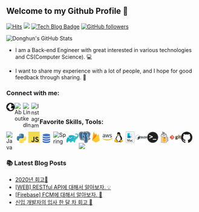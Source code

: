 ## Welcome to my Github Profile 👋

[![Hits](https://hits.seeyoufarm.com/api/count/incr/badge.svg?url=https%3A%2F%2Fgithub.com%2FdonghL-dev%2FdonghL-dev&title=views)](https://hits.seeyoufarm.com) [![](https://img.shields.io/badge/%F0%9F%8F%A0-Home-blue)](https://resume.donghun.dev) [![Tech Blog Badge](http://img.shields.io/badge/-Tech%20blog-black?style=flat-square&logo=github&link=https://donghun.dev/)](https://donghun.dev/) [![GitHub followers](https://img.shields.io/github/followers/donghl-dev?style=social)](https://github.com/donghL-dev?tab=followers)

![Donghun's GitHub Stats](https://github-readme-stats.vercel.app/api?username=donghl-dev&show_icons=true)

* I am a Back-end Engineer with great interested in various technologies and CS(Computer Science). 💻

* I want to share my experience with a lot of people, and I hope for good feedback through sharing. 🙏

### Connect with me:

[<img align="left" alt="donghL-dev Velog" width="22px" src="https://raw.githubusercontent.com/iconic/open-iconic/master/svg/globe.svg" />](https://donghun.dev/)[<img align="left" alt="About" width="22px" src="https://user-images.githubusercontent.com/33312179/89108359-c2ee9f80-d472-11ea-931b-fe55d8dbb71b.png" />](https://resume.donghun.dev/)[<img align="left" alt="LinkedIn" width="22px" src="https://cdn.jsdelivr.net/npm/simple-icons@v3/icons/linkedin.svg" />](https://www.linkedin.com/in/donghun-lim-l34050/)[<img align="left" alt="Instagram" width="22px" src="https://cdn.jsdelivr.net/npm/simple-icons@v3/icons/instagram.svg" />](https://www.instagram.com/dong_h_08/)

<br />

### Favorite Skills, Tools:

[<img align="left" alt="Java" width="22px" src="https://user-images.githubusercontent.com/33312179/89106621-4d7cd200-d466-11ea-9a52-99632a3736a8.png" />][Java]
[<img align="left" alt="Python" width="36px" src="https://raw.githubusercontent.com/github/explore/80688e429a7d4ef2fca1e82350fe8e3517d3494d/topics/python/python.png" />][Python]
[<img align="left" alt="Java Script" width="30px" src="https://raw.githubusercontent.com/github/explore/80688e429a7d4ef2fca1e82350fe8e3517d3494d/topics/javascript/javascript.png" />][JavaScript]
[<img align="left" alt="SQL" width="36px" src="https://raw.githubusercontent.com/github/explore/80688e429a7d4ef2fca1e82350fe8e3517d3494d/topics/sql/sql.png" />][SQL]
[<img align="left" alt="Spring" width="34px" src="https://avatars0.githubusercontent.com/u/317776?s=200&v=4" />][Spring]
[<img align="left" alt="Gradle" width="34px" src="https://raw.githubusercontent.com/github/explore/59009b1589a883459c0ae19044e3e7e3ec0c4e0a/topics/gradle/gradle.png" />][Gradle]
[<img align="left" alt="PostgreSQL" width="30px" src="https://raw.githubusercontent.com/github/explore/80688e429a7d4ef2fca1e82350fe8e3517d3494d/topics/postgresql/postgresql.png" />][PostgreSQL]
[<img align="left" alt="Firebase" width="30px" src="https://raw.githubusercontent.com/github/explore/80688e429a7d4ef2fca1e82350fe8e3517d3494d/topics/firebase/firebase.png" />][Fire_base]
[<img align="left" alt="AWS" width="30px" src="https://raw.githubusercontent.com/github/explore/fbceb94436312b6dacde68d122a5b9c7d11f9524/topics/aws/aws.png" />][AWS]
[<img align="left" alt="Linux" width="30px" src="https://raw.githubusercontent.com/github/explore/80688e429a7d4ef2fca1e82350fe8e3517d3494d/topics/linux/linux.png" />][Linux]
[<img align="left" alt="Mac OS" width="30px" src="https://raw.githubusercontent.com/github/explore/80688e429a7d4ef2fca1e82350fe8e3517d3494d/topics/macos/macos.png" />][MacOS]
[<img align="left" alt="Bash" width="30px" src="https://raw.githubusercontent.com/github/explore/80688e429a7d4ef2fca1e82350fe8e3517d3494d/topics/bash/bash.png" />][Bash]
[<img align="left" alt="Terminal" width="30px" src="https://raw.githubusercontent.com/github/explore/d92924b1d925bb134e308bd29c9de6c302ed3beb/topics/terminal/terminal.png" />][Terminal]
[<img align="left" alt="Homebrew" width="30px" src="https://raw.githubusercontent.com/github/explore/80688e429a7d4ef2fca1e82350fe8e3517d3494d/topics/homebrew/homebrew.png" />][Homebrew]
[<img align="left" alt="Git" width="30px" src="https://raw.githubusercontent.com/github/explore/80688e429a7d4ef2fca1e82350fe8e3517d3494d/topics/git/git.png" />][Git]
[<img align="left" alt="GitHub" width="30px" src="https://raw.githubusercontent.com/github/explore/89bdd9644f44d1b12180fd512b95574fe4c54617/topics/github-api/github-api.png" />][Github]

![](https://user-images.githubusercontent.com/33312179/89108870-2f6b9d80-d477-11ea-8f41-f249c7d12a86.png)

### 📚 Latest Blog Posts
<!-- BLOG-POST-LIST:START -->
- [2020년 회고📝](https://donghun.dev//2020-Retrospective)
- [[WEB] RESTful API에 대해서 알아보자. 💡](https://donghun.dev//Restful-API)
- [[Firebase] FCM에 대해서 알아보자. 🔔](https://donghun.dev//Firebase-Cloud-Messaging)
- [신입 개발자의 입사 한 달 차 회고 📝](https://donghun.dev//Junior-Developer-Retrospective)
<!-- BLOG-POST-LIST:END -->

[Java]: https://en.wikipedia.org/wiki/Java_(programming_language)
[Python]: https://en.wikipedia.org/wiki/Python_(programming_language)
[JavaScript]: https://en.wikipedia.org/wiki/JavaScript
[SQL]: https://en.wikipedia.org/wiki/SQL
[Spring]: https://en.wikipedia.org/wiki/Spring_Framework
[Gradle]: https://en.wikipedia.org/wiki/Gradle
[PostgreSQL]: https://en.wikipedia.org/wiki/PostgreSQL
[Fire_base]: https://en.wikipedia.org/wiki/Firebase
[AWS]: https://en.wikipedia.org/wiki/Amazon_Web_Services
[Linux]: https://en.wikipedia.org/wiki/Linux
[MacOS]: https://en.wikipedia.org/wiki/MacOS
[Bash]: https://en.wikipedia.org/wiki/Bash_(Unix_shell)
[Terminal]: https://en.wikipedia.org/wiki/GNOME_Terminal
[Homebrew]: https://en.wikipedia.org/wiki/Homebrew_(package_manager)
[Git]: https://en.wikipedia.org/wiki/Git
[Github]: https://en.wikipedia.org/wiki/GitHub